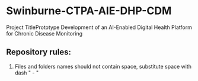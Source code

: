 # Swinburne-CTPA-AIE-DHP-CDM
Project TitlePrototype Development of an AI-Enabled Digital Health Platform for Chronic Disease Monitoring

## Repository rules:
1. Files and folders names should not contain space, substitute space with dash " - "
